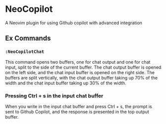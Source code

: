 # NeoCopilot

A Neovim plugin for using Github copilot with advanced integration

## Ex Commands

### `:NeoCopilotChat`

This command opens two buffers, one for chat output and one for chat input, split to the side of the current buffer. The chat output buffer is opened on the left side, and the chat input buffer is opened on the right side. The buffers are split vertically, with the chat output buffer taking up 70% of the width and the chat input buffer taking up 30% of the width.

### Pressing Ctrl + s in the input chat buffer

When you write in the input chat buffer and press Ctrl + s, the prompt is sent to Github Copilot, and the response is presented in the top output buffer.
